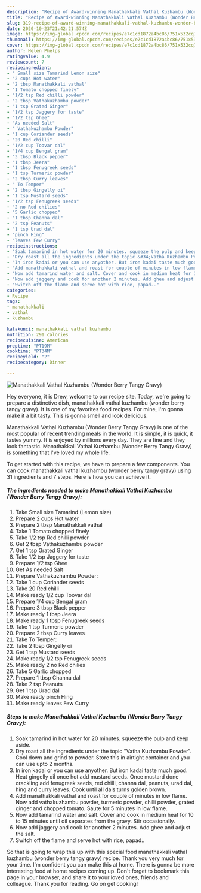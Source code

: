 ```yaml
---
description: "Recipe of Award-winning Manathakkali Vathal Kuzhambu (Wonder Berry Tangy Gravy)"
title: "Recipe of Award-winning Manathakkali Vathal Kuzhambu (Wonder Berry Tangy Gravy)"
slug: 319-recipe-of-award-winning-manathakkali-vathal-kuzhambu-wonder-berry-tangy-gravy
date: 2020-10-23T21:42:21.574Z
image: https://img-global.cpcdn.com/recipes/e7c1cd1872a4bc86/751x532cq70/manathakkali-vathal-kuzhambu-wonder-berry-tangy-gravy-recipe-main-photo.jpg
thumbnail: https://img-global.cpcdn.com/recipes/e7c1cd1872a4bc86/751x532cq70/manathakkali-vathal-kuzhambu-wonder-berry-tangy-gravy-recipe-main-photo.jpg
cover: https://img-global.cpcdn.com/recipes/e7c1cd1872a4bc86/751x532cq70/manathakkali-vathal-kuzhambu-wonder-berry-tangy-gravy-recipe-main-photo.jpg
author: Helen Phelps
ratingvalue: 4.9
reviewcount: 7
recipeingredient:
- " Small size Tamarind Lemon size"
- "2 cups Hot water"
- "2 tbsp Manathakkali vathal"
- "1 Tomato chopped finely"
- "1/2 tsp Red chilli powder"
- "2 tbsp Vathakuzhambu powder"
- "1 tsp Grated Ginger"
- "1/2 tsp Jaggery for taste"
- "1/2 tsp Ghee"
- "As needed Salt"
- " Vathakuzhambu Powder"
- "1 cup Coriander seeds"
- "20 Red chilli"
- "1/2 cup Toovar dal"
- "1/4 cup Bengal gram"
- "3 tbsp Black pepper"
- "1 tbsp Jeera"
- "1 tbsp Fenugreek seeds"
- "1 tsp Turmeric powder"
- "2 tbsp Curry leaves"
- " To Temper"
- "2 tbsp Gingelly oi"
- "1 tsp Mustard seeds"
- "1/2 tsp Fenugreek seeds"
- "2 no Red chilies"
- "5 Garlic chopped"
- "1 tbsp Channa dal"
- "2 tsp Peanuts"
- "1 tsp Urad dal"
- "pinch Hing"
- "leaves Few Curry"
recipeinstructions:
- "Soak tamarind in hot water for 20 minutes. squeeze the pulp and keep aside."
- "Dry roast all the ingredients under the topic &#34;Vatha Kuzhambu Powder&#34;. Cool down and grind to powder. Store this in airtight container and you can use upto 2 months."
- "In iron kadai or you can use anyother. But iron kadai taste much good. Heat gingelly oil once hot add mustard seeds. Once mustard done crackling add fenugreek seeds, red chilli, channa dal, peanuts, urad dal, hing and curry leaves. Cook until all dals turns golden brown."
- "Add manathakkali vathal and roast for couple of minutes in low flame. Now add vathakuzhambu powder, turmeric powder, chilli powder, grated ginger and chopped tomato. Saute for 5 minutes in low flame."
- "Now add tamarind water and salt. Cover and cook in medium heat for 10 to 15 minutes until oil separates from the gravy. Stir occasionally."
- "Now add jaggery and cook for another 2 minutes. Add ghee and adjust the salt."
- "Switch off the flame and serve hot with rice, papad.."
categories:
- Recipe
tags:
- manathakkali
- vathal
- kuzhambu

katakunci: manathakkali vathal kuzhambu 
nutrition: 291 calories
recipecuisine: American
preptime: "PT19M"
cooktime: "PT34M"
recipeyield: "2"
recipecategory: Dinner

---
```



![Manathakkali Vathal Kuzhambu (Wonder Berry Tangy Gravy)](https://img-global.cpcdn.com/recipes/e7c1cd1872a4bc86/751x532cq70/manathakkali-vathal-kuzhambu-wonder-berry-tangy-gravy-recipe-main-photo.jpg)

Hey everyone, it is Drew, welcome to our recipe site. Today, we're going to prepare a distinctive dish, manathakkali vathal kuzhambu (wonder berry tangy gravy). It is one of my favorites food recipes. For mine, I'm gonna make it a bit tasty. This is gonna smell and look delicious.



Manathakkali Vathal Kuzhambu (Wonder Berry Tangy Gravy) is one of the most popular of recent trending meals in the world. It is simple, it is quick, it tastes yummy. It is enjoyed by millions every day. They are fine and they look fantastic. Manathakkali Vathal Kuzhambu (Wonder Berry Tangy Gravy) is something that I've loved my whole life.


To get started with this recipe, we have to prepare a few components. You can cook manathakkali vathal kuzhambu (wonder berry tangy gravy) using 31 ingredients and 7 steps. Here is how you can achieve it.

<!--inarticleads1-->

##### The ingredients needed to make Manathakkali Vathal Kuzhambu (Wonder Berry Tangy Gravy):

1. Take  Small size Tamarind (Lemon size)
1. Prepare 2 cups Hot water
1. Prepare 2 tbsp Manathakkali vathal
1. Take 1 Tomato chopped finely
1. Take 1/2 tsp Red chilli powder
1. Get 2 tbsp Vathakuzhambu powder
1. Get 1 tsp Grated Ginger
1. Take 1/2 tsp Jaggery for taste
1. Prepare 1/2 tsp Ghee
1. Get As needed Salt
1. Prepare  Vathakuzhambu Powder:
1. Take 1 cup Coriander seeds
1. Take 20 Red chilli
1. Make ready 1/2 cup Toovar dal
1. Prepare 1/4 cup Bengal gram
1. Prepare 3 tbsp Black pepper
1. Make ready 1 tbsp Jeera
1. Make ready 1 tbsp Fenugreek seeds
1. Take 1 tsp Turmeric powder
1. Prepare 2 tbsp Curry leaves
1. Take  To Temper:
1. Take 2 tbsp Gingelly oi
1. Get 1 tsp Mustard seeds
1. Make ready 1/2 tsp Fenugreek seeds
1. Make ready 2 no Red chilies
1. Take 5 Garlic chopped
1. Prepare 1 tbsp Channa dal
1. Take 2 tsp Peanuts
1. Get 1 tsp Urad dal
1. Make ready pinch Hing
1. Make ready leaves Few Curry




<!--inarticleads2-->

##### Steps to make Manathakkali Vathal Kuzhambu (Wonder Berry Tangy Gravy):

1. Soak tamarind in hot water for 20 minutes. squeeze the pulp and keep aside.
1. Dry roast all the ingredients under the topic &#34;Vatha Kuzhambu Powder&#34;. Cool down and grind to powder. Store this in airtight container and you can use upto 2 months.
1. In iron kadai or you can use anyother. But iron kadai taste much good. Heat gingelly oil once hot add mustard seeds. Once mustard done crackling add fenugreek seeds, red chilli, channa dal, peanuts, urad dal, hing and curry leaves. Cook until all dals turns golden brown.
1. Add manathakkali vathal and roast for couple of minutes in low flame. Now add vathakuzhambu powder, turmeric powder, chilli powder, grated ginger and chopped tomato. Saute for 5 minutes in low flame.
1. Now add tamarind water and salt. Cover and cook in medium heat for 10 to 15 minutes until oil separates from the gravy. Stir occasionally.
1. Now add jaggery and cook for another 2 minutes. Add ghee and adjust the salt.
1. Switch off the flame and serve hot with rice, papad..




So that is going to wrap this up with this special food manathakkali vathal kuzhambu (wonder berry tangy gravy) recipe. Thank you very much for your time. I'm confident you can make this at home. There is gonna be more interesting food at home recipes coming up. Don't forget to bookmark this page in your browser, and share it to your loved ones, friends and colleague. Thank you for reading. Go on get cooking!
